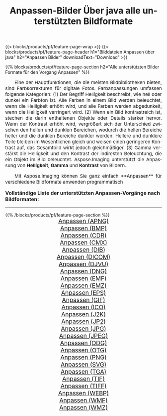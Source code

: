 ﻿---
title: Anpassen-Bilder Über java alle unterstützten Bildformate 
weight: 3920
url: /de/java/adjust/ 
lang: de
langdirlevel: 2
locales: zh-hans,ja,it,ru,de,es,fr,nl,id,lt,pl,pt,vi,tr,ko,zh-hant,ar,hi,th,sv,cs,uk,he
description: Mit Aspose.Imaging können Sie ganz einfach Anpassen Bilder über java
---

{{< blocks/products/pf/feature-page-wrap >}}
{{< blocks/products/pf/feature-page-header h1="Bilddateien Anpassen über java" h2="Anpassen Bilder" downloadText="Download" >}}


{{% blocks/products/pf/feature-page-section  h2="Alle unterstützten Bilder Formate für den Vorgang Anpassen" %}}
<p align="justify" style="text-indent:2em;font-size:15px;">
Eine der Hauptfunktionen, die die meisten Bildbibliotheken bieten, sind Farbkorrekturen für digitale Fotos. Farbanpassungen umfassen folgende Kategorien: (1) Der Begriff Helligkeit beschreibt, wie hell oder dunkel ein Farbton ist. Alle Farben in einem Bild werden beleuchtet, wenn die Helligkeit erhöht wird, und alle Farben werden abgedunkelt, wenn die Helligkeit verringert wird. (2) Wenn ein Bild kontrastreich ist, stechen die darin enthaltenen Objekte oder Details stärker hervor. Wenn der Kontrast erhöht wird, vergrößert sich der Unterschied zwischen den hellen und dunklen Bereichen, wodurch die hellen Bereiche heller und die dunklen Bereiche dunkler werden. Hellere und dunklere Teile bleiben im Wesentlichen gleich und weisen einen geringeren Kontrast auf, das Gesamtbild wirkt jedoch gleichmäßiger. (3) Gamma verstärkt die Helligkeit und den Kontrast der indirekten Beleuchtung, die ein Objekt im Bild beleuchtet. Aspose.Imaging unterstützt die Anpassung von <b>Helligkeit</b>, <b>Gamma</b> und <b>Kontrast</b> von Bildern.
</p>
<p align="justify" style="text-indent:2em;font-size:15px;">
Mit Aspose.Imaging können Sie ganz einfach **Anpassen** für verschiedene Bildformate anwenden programmatisch
</p>
<h3 style="margin-top:16px;">
Vollständige Liste der unterstützten Anpassen-Vorgänge nach Bildformaten:
</h3>
<hr/>
{{% /blocks/products/pf/feature-page-section %}}
<div class="container-fluid productfamilypage bg-gray">
    <div class="convertypes bg-gray agp-content section">
        <div class="container">
		<div class="row other-converters" style="gap: 10px;font-size: 19px;text-align:center;">
		    <div class='col-md-3 other-converter remove-lp remove-rp'><a href="/imaging/de/java/adjust/apng/" style="padding:15px;">Anpassen (APNG)</a></div><div class='col-md-3 other-converter remove-lp remove-rp'><a href="/imaging/de/java/adjust/bmp/" style="padding:15px;">Anpassen (BMP)</a></div><div class='col-md-3 other-converter remove-lp remove-rp'><a href="/imaging/de/java/adjust/cdr/" style="padding:15px;">Anpassen (CDR)</a></div><div class='col-md-3 other-converter remove-lp remove-rp'><a href="/imaging/de/java/adjust/cmx/" style="padding:15px;">Anpassen (CMX)</a></div><div class='col-md-3 other-converter remove-lp remove-rp'><a href="/imaging/de/java/adjust/dib/" style="padding:15px;">Anpassen (DIB)</a></div><div class='col-md-3 other-converter remove-lp remove-rp'><a href="/imaging/de/java/adjust/dicom/" style="padding:15px;">Anpassen (DICOM)</a></div><div class='col-md-3 other-converter remove-lp remove-rp'><a href="/imaging/de/java/adjust/djvu/" style="padding:15px;">Anpassen (DJVU)</a></div><div class='col-md-3 other-converter remove-lp remove-rp'><a href="/imaging/de/java/adjust/dng/" style="padding:15px;">Anpassen (DNG)</a></div><div class='col-md-3 other-converter remove-lp remove-rp'><a href="/imaging/de/java/adjust/emf/" style="padding:15px;">Anpassen (EMF)</a></div><div class='col-md-3 other-converter remove-lp remove-rp'><a href="/imaging/de/java/adjust/emz/" style="padding:15px;">Anpassen (EMZ)</a></div><div class='col-md-3 other-converter remove-lp remove-rp'><a href="/imaging/de/java/adjust/eps/" style="padding:15px;">Anpassen (EPS)</a></div><div class='col-md-3 other-converter remove-lp remove-rp'><a href="/imaging/de/java/adjust/gif/" style="padding:15px;">Anpassen (GIF)</a></div><div class='col-md-3 other-converter remove-lp remove-rp'><a href="/imaging/de/java/adjust/ico/" style="padding:15px;">Anpassen (ICO)</a></div><div class='col-md-3 other-converter remove-lp remove-rp'><a href="/imaging/de/java/adjust/j2k/" style="padding:15px;">Anpassen (J2K)</a></div><div class='col-md-3 other-converter remove-lp remove-rp'><a href="/imaging/de/java/adjust/jp2/" style="padding:15px;">Anpassen (JP2)</a></div><div class='col-md-3 other-converter remove-lp remove-rp'><a href="/imaging/de/java/adjust/jpg/" style="padding:15px;">Anpassen (JPG)</a></div><div class='col-md-3 other-converter remove-lp remove-rp'><a href="/imaging/de/java/adjust/jpeg/" style="padding:15px;">Anpassen (JPEG)</a></div><div class='col-md-3 other-converter remove-lp remove-rp'><a href="/imaging/de/java/adjust/odg/" style="padding:15px;">Anpassen (ODG)</a></div><div class='col-md-3 other-converter remove-lp remove-rp'><a href="/imaging/de/java/adjust/otg/" style="padding:15px;">Anpassen (OTG)</a></div><div class='col-md-3 other-converter remove-lp remove-rp'><a href="/imaging/de/java/adjust/png/" style="padding:15px;">Anpassen (PNG)</a></div><div class='col-md-3 other-converter remove-lp remove-rp'><a href="/imaging/de/java/adjust/svg/" style="padding:15px;">Anpassen (SVG)</a></div><div class='col-md-3 other-converter remove-lp remove-rp'><a href="/imaging/de/java/adjust/tga/" style="padding:15px;">Anpassen (TGA)</a></div><div class='col-md-3 other-converter remove-lp remove-rp'><a href="/imaging/de/java/adjust/tif/" style="padding:15px;">Anpassen (TIF)</a></div><div class='col-md-3 other-converter remove-lp remove-rp'><a href="/imaging/de/java/adjust/tiff/" style="padding:15px;">Anpassen (TIFF)</a></div><div class='col-md-3 other-converter remove-lp remove-rp'><a href="/imaging/de/java/adjust/webp/" style="padding:15px;">Anpassen (WEBP)</a></div><div class='col-md-3 other-converter remove-lp remove-rp'><a href="/imaging/de/java/adjust/wmf/" style="padding:15px;">Anpassen (WMF)</a></div><div class='col-md-3 other-converter remove-lp remove-rp'><a href="/imaging/de/java/adjust/wmz/" style="padding:15px;">Anpassen (WMZ)</a></div>
                </div>
        </div>
    </div>
</div>
<br/>
